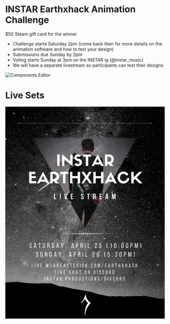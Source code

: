 # INSTAR Earthxhack Animation Challenge

$50 Steam gift card for the winner

- Challenge starts Saturday 2pm (come back then for more details on the animation software and how to test your design)
- Submissions due Sunday by 2pm
- Voting starts Sunday at 3pm on the INSTAR ig (@instar_music)
- We will have a separate livestream so participants can test their designs

![Components Editor](/InStarNeonYC.jpg)


# Live Sets
![Components Editor](/GravityZero.png)
